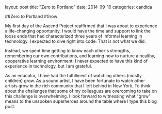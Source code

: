 layout: post
title:  "Zero to Portland"
date:   2014-09-10
categories: candida

##Zero to Portland
#Grow

My first day of the Ascend Project reaffirmed that I was about to experience a life-changing opportunity. I would have the time and support to link the loose ends that had characterized three years of informal learning in technology. I expected to dive right into code. That is not what we did.

Instead, we spent time getting to know each other's strengths, remembering our own contributions, and learning how to nurture a healthy, cooperative learning environment. I never expected to have this kind of experience in technology, but I am grateful. 

As an educator, I have had the fulfillment of watching others (mostly children) grow. As a sound artist, I have been fortunate to watch other artists grow in the rich community that I left behind in New York. To think about the challenges that some of my colleagues are overcoming to take on this challenge is overwhelming. I look forward to witnessing what "grow" means to the unspoken superheroes around the table where I type this blog post. 


